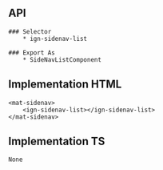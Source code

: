 ## API
    ### Selector
        * ign-sidenav-list

    ### Export As
        * SideNavListComponent

## Implementation HTML
    <mat-sidenav>
        <ign-sidenav-list></ign-sidenav-list>
    </mat-sidenav>

## Implementation TS
    None